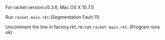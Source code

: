 For racket version:v5.3.6, Mac OS X 10.7.5

Run `racket main.rkt`.(Segmentation Fault 11)

Uncomment the line in factory.rkt, re-run `racket main.rkt`. (Program runs ok)
